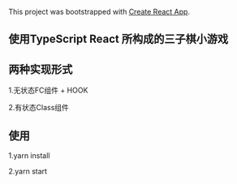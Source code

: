 This project was bootstrapped with [Create React App](https://github.com/facebook/create-react-app).

## 使用TypeScript React 所构成的三子棋小游戏

## 两种实现形式

1.无状态FC组件 + HOOK

2.有状态Class组件

## 使用

1.yarn install

2.yarn start

